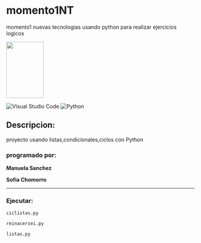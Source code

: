 # momento1NT
momento1 nuevas tecnologias usando python para realizar ejercicios logicos

<P>
  <img width="100" height="150" src="https://e00-elmundo.uecdn.es/assets/multimedia/imagenes/2018/10/04/15386551268189.jpg">
<P/>

![Visual Studio Code](https://img.shields.io/badge/Visual%20Studio%20Code-0078d7.svg?style=for-the-badge&logo=visual-studio-code&logoColor=white) ![Python](https://img.shields.io/badge/python-3670A0?style=for-the-badge&logo=python&logoColor=ffdd54)

## Descripcion:
proyecto usando listas,condicionales,ciclos con Python

### programado por:
**Manuela Sanchez**
  
**Sofia Chomorro**
***
### Ejecutar:
`ciclistas.py`  
 
`reinacersei.py`
  
`listas.py`

